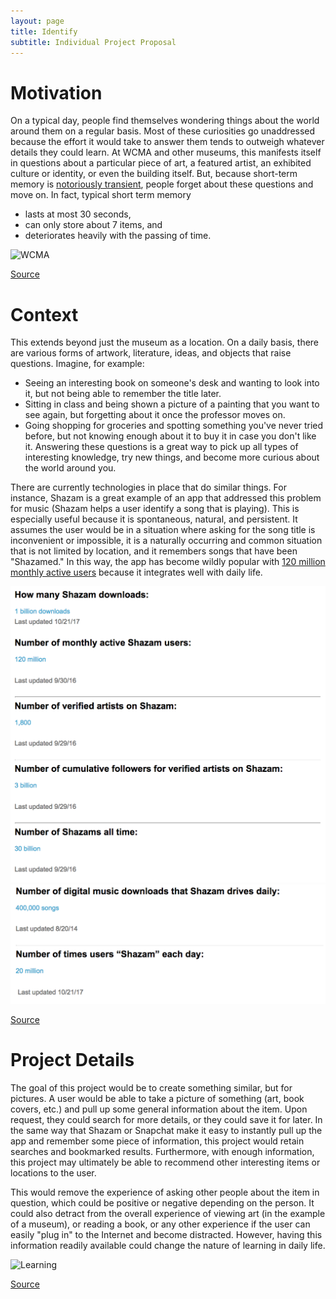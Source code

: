```yaml
---
layout: page
title: Identify
subtitle: Individual Project Proposal
---
```

# Motivation

On a typical day, people find themselves wondering things about the world around them on a regular basis. Most of these curiosities go unaddressed because the effort it would take to answer them tends to outweigh whatever details they could learn. At WCMA and other museums, this manifests itself in questions about a particular piece of art, a featured artist, an exhibited culture or identity, or even the building itself.
But, because short-term memory is [notoriously transient](https://www.simplypsychology.org/short-term-memory.html), people forget about these questions and move on. In fact, typical short term memory
- lasts at most 30 seconds,
- can only store about 7 items, and
- deteriorates heavily with the passing of time.

![WCMA](https://wcma.williams.edu/files/2017/05/WCMA-Mar.-2017-Lex-and-Love-Meleko-Mokgosi-034-lpr-1.jpg)

[Source](https://wcma.williams.edu/news-item/lex-and-love-meleko-mokgosi/)

# Context

This extends beyond just the museum as a location. On a daily basis, there are various forms of artwork, literature, ideas, and objects that raise questions. Imagine, for example:
- Seeing an interesting book on someone's desk and wanting to look into it, but not being able to remember the title later.
- Sitting in class and being shown a picture of a painting that you want to see again, but forgetting about it once the professor moves on.
- Going shopping for groceries and spotting something you've never tried before, but not knowing enough about it to buy it in case you don't like it.
Answering these questions is a great way to pick up all types of interesting knowledge, try new things, and become more curious about the world around you.

There are currently technologies in place that do similar things. For instance, Shazam is a great example of an app that addressed this problem for music (Shazam helps a user identify a song that is playing). This is especially useful because it is spontaneous, natural, and persistent. It assumes the user would be in a situation where asking for the song title is inconvenient or impossible, it is a naturally occurring and common situation that is not limited by location, and it remembers songs that have been "Shazamed." In this way, the app has become wildly popular with [120 million monthly active users](https://expandedramblings.com/index.php/shazam-statistics/) because it integrates well with daily life.

![Shazam](./shazam/shazam1.png)
![Shazam2](./shazam/shazam2.png)

[Source](https://expandedramblings.com/index.php/shazam-statistics/)

# Project Details

The goal of this project would be to create something similar, but for pictures. A user would be able to take a picture of something (art, book covers, etc.) and pull up some general information about the item. Upon request, they could search for more details, or they could save it for later. In the same way that Shazam or Snapchat make it easy to instantly pull up the app and remember some piece of information, this project would retain searches and bookmarked results. Furthermore, with enough information, this project may ultimately be able to recommend other interesting items or locations to the user.

This would remove the experience of asking other people about the item in question, which could be positive or negative depending on the person. It could also detract from the overall experience of viewing art (in the example of a museum), or reading a book, or any other experience if the user can easily "plug in" to the Internet and become distracted. However, having this information readily available could change the nature of learning in daily life.

![Learning](https://www.nmbu.no/sites/default/files/styles/bildebanner_med_tekst/public/bannerbilde_cropped.png?itok=RU3IS6Zv)

[Source](https://www.nmbu.no/en/employees/learning-center)
